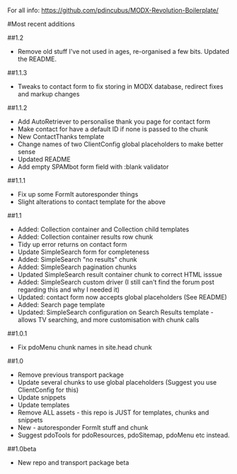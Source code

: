 For all info: https://github.com/pdincubus/MODX-Revolution-Boilerplate/

#Most recent additions

##1.2

* Remove old stuff I've not used in ages, re-organised a few bits. Updated the README.

##1.1.3

* Tweaks to contact form to fix storing in MODX database, redirect fixes and markup changes

##1.1.2

* Add AutoRetriever to personalise thank you page for contact form
* Make contact for have a default ID if none is passed to the chunk
* New ContactThanks template
* Change names of two ClientConfig global placeholders to make better sense
* Updated README
* Add empty SPAMbot form field with :blank validator

##1.1.1

* Fix up some FormIt autoresponder things
* Slight alterations to contact template for the above

##1.1

* Added: Collection container and Collection child templates
* Added: Collection container results row chunk
* Tidy up error returns on contact form
* Update SimpleSearch form for completeness
* Added: SimpleSearch "no results" chunk
* Added: SimpleSearch pagination chunks
* Updated SimpleSearch result container chunk to correct HTML isssue
* Added: SimpleSearch custom driver (I still can't find the forum post regarding this and why I needed it)
* Updated: contact form now accepts global placeholders (See README)
* Added: Search page template
* Updated: SimpleSearch configuration on Search Results template - allows TV searching, and more customisation with chunk calls

##1.0.1

* Fix pdoMenu chunk names in site.head chunk

##1.0

* Remove previous transport package
* Update several chunks to use global placeholders (Suggest you use ClientConfig for this)
* Update snippets
* Update templates
* Remove ALL assets - this repo is JUST for templates, chunks and snippets
* New - autoresponder FormIt stuff and chunk
* Suggest pdoTools for pdoResources, pdoSitemap, pdoMenu etc instead.

##1.0beta

* New repo and transport package beta
